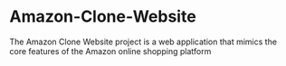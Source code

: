 # Amazon-Clone-Website
The Amazon Clone Website project is a web application that mimics the core features of the Amazon online shopping platform
